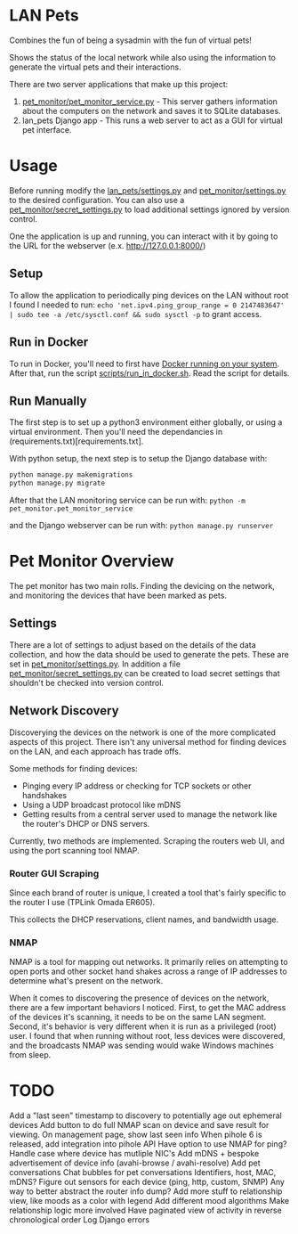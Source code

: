 # LAN Pets

Combines the fun of being a sysadmin with the fun of virtual pets!

Shows the status of the local network while also using the information to generate the virtual pets and their interactions.

There are two server applications that make up this project:

1. [pet_monitor/pet_monitor_service.py](pet_monitor/pet_monitor_service.py) - This server gathers information about the computers on the network and saves it to SQLite databases.
2. lan_pets Django app - This runs a web server to act as a GUI for virtual pet interface.

# Usage

Before running modify the [lan_pets/settings.py](lan_pets/settings.py) and [pet_monitor/settings.py](pet_monitor/settings.py) to the desired configuration. You can also use a [pet_monitor/secret_settings.py](pet_monitor/secret_settings.py) to load additional settings ignored by version control.

One the application is up and running, you can interact with it by going to the URL for the webserver (e.x. <http://127.0.0.1:8000/>)

## Setup

To allow the application to periodically ping devices on the LAN without root I found I needed to run:
`echo 'net.ipv4.ping_group_range = 0 2147483647' | sudo tee -a /etc/sysctl.conf && sudo sysctl -p`
to grant access.

## Run in Docker

To run in Docker, you'll need to first have [Docker running on your system](https://docs.docker.com/engine/install/).
After that, run the script [scripts/run_in_docker.sh](scripts/run_in_docker.sh). Read the script for details.

## Run Manually

The first step is to set up a python3 environment either globally, or using a virtual environment. Then you'll need the dependancies in (requirements.txt)[requirements.txt].

With python setup, the next step is to setup the Django database with:
```sh
python manage.py makemigrations
python manage.py migrate
```

After that the LAN monitoring service can be run with:
`python -m pet_monitor.pet_monitor_service`

and the Django webserver can be run with:
`python manage.py runserver`

# Pet Monitor Overview

The pet monitor has two main rolls. Finding the devicing on the network, and monitoring the devices that have been marked as pets.

## Settings

There are a lot of settings to adjust based on the details of the data collection, and how the data should be used to generate the pets. These are set in [pet_monitor/settings.py](pet_monitor/settings.py). In addition a file [pet_monitor/secret_settings.py](pet_monitor/secret_settings.py) can be created to load secret settings that shouldn't be checked into version control.

## Network Discovery

Discoverying the devices on the network is one of the more complicated aspects of this project. There isn't any universal method for finding devices on the LAN, and each approach has trade offs.

Some methods for finding devices:
 - Pinging every IP address or checking for TCP sockets or other handshakes
 - Using a UDP broadcast protocol like mDNS
 - Getting results from a central server used to manage the network like the router's DHCP or DNS servers.

Currently, two methods are implemented. Scraping the routers web UI, and using the port scanning tool NMAP.

### Router GUI Scraping

Since each brand of router is unique, I created a tool that's fairly specific to the router I use (TPLink Omada ER605).

This collects the DHCP reservations, client names, and bandwidth usage.

### NMAP

NMAP is a tool for mapping out networks. It primarily relies on attempting to open ports and other socket hand shakes across a range of IP addresses to determine what's present on the network.

When it comes to discovering the presence of devices on the network, there are a few important behaviors I noticed. First, to get the MAC address of the devices it's scanning, it needs to be on the same LAN segment. Second, it's behavior is very different when it is run as a privileged (root) user. I found that when running without root, less devices were discovered, and the broadcasts NMAP was sending would wake Windows machines from sleep.

# TODO
Add a "last seen" timestamp to discovery to potentially age out ephemeral devices
Add button to do full NMAP scan on device and save result for viewing.
On management page, show last seen info
When pihole 6 is released, add integration into pihole API
Have option to use NMAP for ping?
Handle case where device has mutliple NIC's
Add mDNS + bespoke advertisement of device info (avahi-browse / avahi-resolve)
Add pet conversations
Chat bubbles for pet conversations
Identifiers, host, MAC, mDNS?
Figure out sensors for each device (ping, http, custom, SNMP)
Any way to better abstract the router info dump?
Add more stuff to relationship view, like moods as a color with legend
Add different mood algorithms
Make relationship logic more involved
Have paginated view of activity in reverse chronological order
Log Django errors
